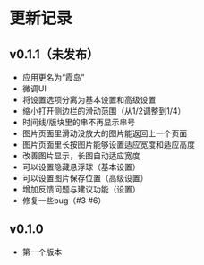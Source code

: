# 更新记录
## v0.1.1（未发布）
- 应用更名为“霞岛”
- 微调UI
- 将设置选项分离为基本设置和高级设置
- 缩小打开侧边栏的滑动范围（从1/2调整到1/4）
- 时间线/版块里的串不再显示串号
- 图片页面里滑动没放大的图片能返回上一个页面
- 图片页面里长按图片能够设置适应宽度和适应高度
- 改善图片显示，长图自动适应宽度
- 可以设置隐藏悬浮球（基本设置）
- 可以设置图片保存位置（高级设置）
- 增加反馈问题与建议功能（设置）
- 修复一些bug（#3 #6）

## v0.1.0
- 第一个版本
